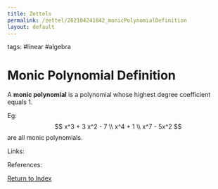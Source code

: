 ```yaml
---
title: Zettels
permalink: /zettel/202104241842_monicPolynomialDefinition
layout: default
---
```

tags: #linear #algebra

# Monic Polynomial Definition

A **monic polynomial** is a polynomial whose highest degree coefficient equals 1.

Eg:
$$
x^3 + 3 x^2 - 7 \\
x^4 + 1 \\
x^7 - 5x^2
$$
are all monic polynomials.

Links: 

References: 

[Return to Index](index)